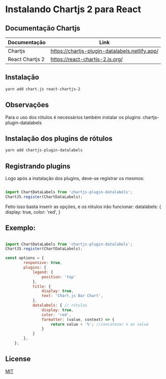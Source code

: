 # Instalando Chartjs 2 para React

## Documentação Chartjs

| Documentação      | Link                                           |
| ----------------- | -----------------------------------------------|
| Chartjs           | https://chartjs-plugin-datalabels.netlify.app/ |
| React Chartjs 2   | https://react-chartjs-2.js.org/                |


## Instalação

```bash
yarn add chart.js react-chartjs-2
```

## Observações

Para o uso dos rótulos é necessários também instalar os plugins: chartjs-plugin-datalabels

## Instalação dos plugins de rótulos

```bash
yarn add chartjs-plugin-datalabels
````

## Registrando plugins

Logo após a instalação dos plugins, deve-se registrar os mesmos:

```javascript

import ChartDataLabels from 'chartjs-plugin-datalabels'; 
ChartJS.register(ChartDataLabels);

```

Feito isso basta inserir as opções, e os rótulos irão funcionar:
datalabels: {
                display: true,
                color: 'red',
            }

## Exemplo:
```javascript

import ChartDataLabels from 'chartjs-plugin-datalabels'; 
ChartJS.register(ChartDataLabels);

const options = {
        responsive: true,
        plugins: {
            legend: {
                position: 'top'
            },
            title: {
                display: true,
                text: 'Chart.js Bar Chart',
            },
            datalabels: { // rótulos
                display: true,
                color: 'red',
                formatter: (value, context) => {
                    return value + '%'; //concatenar % ao value
                }
            }
        },
    };

```


## License

[MIT](https://choosealicense.com/licenses/mit/)
